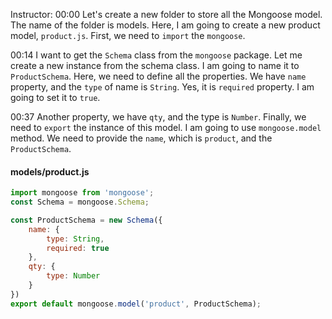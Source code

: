 Instructor: 00:00 Let's create a new folder to store all the Mongoose model. The name of the folder is models. Here, I am going to create a new product model, `product.js`. First, we need to `import` the `mongoose`.

00:14 I want to get the `Schema` class from the `mongoose` package. Let me create a new instance from the schema class. I am going to name it to `ProductSchema`. Here, we need to define all the properties. We have `name` property, and the `type` of name is `String`. Yes, it is `required` property. I am going to set it to `true`.

00:37 Another property, we have `qty`, and the type is `Number`. Finally, we need to `export` the instance of this model. I am going to use `mongoose.model` method. We need to provide the `name`, which is `product`, and the `ProductSchema`.

#### models/product.js
```javascript
import mongoose from 'mongoose';
const Schema = mongoose.Schema;

const ProductSchema = new Schema({
    name: {
        type: String,
        required: true
    },
    qty: {
        type: Number
    }
})
export default mongoose.model('product', ProductSchema);
```